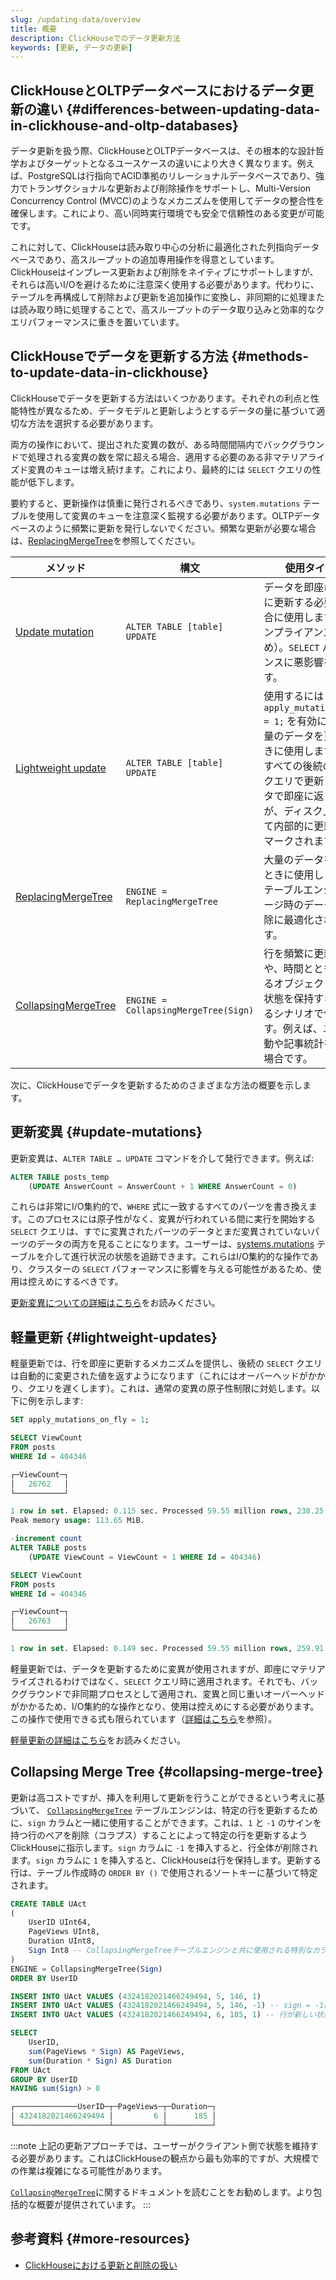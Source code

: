 ```yaml
---
slug: /updating-data/overview
title: 概要
description: ClickHouseでのデータ更新方法
keywords: [更新, データの更新]
---
```


## ClickHouseとOLTPデータベースにおけるデータ更新の違い {#differences-between-updating-data-in-clickhouse-and-oltp-databases}

データ更新を扱う際、ClickHouseとOLTPデータベースは、その根本的な設計哲学およびターゲットとなるユースケースの違いにより大きく異なります。例えば、PostgreSQLは行指向でACID準拠のリレーショナルデータベースであり、強力でトランザクショナルな更新および削除操作をサポートし、Multi-Version Concurrency Control (MVCC)のようなメカニズムを使用してデータの整合性を確保します。これにより、高い同時実行環境でも安全で信頼性のある変更が可能です。

これに対して、ClickHouseは読み取り中心の分析に最適化された列指向データベースであり、高スループットの追加専用操作を得意としています。ClickHouseはインプレース更新および削除をネイティブにサポートしますが、それらは高いI/Oを避けるために注意深く使用する必要があります。代わりに、テーブルを再構成して削除および更新を追加操作に変換し、非同期的に処理または読み取り時に処理することで、高スループットのデータ取り込みと効率的なクエリパフォーマンスに重きを置いています。

## ClickHouseでデータを更新する方法 {#methods-to-update-data-in-clickhouse}

ClickHouseでデータを更新する方法はいくつかあります。それぞれの利点と性能特性が異なるため、データモデルと更新しようとするデータの量に基づいて適切な方法を選択する必要があります。

両方の操作において、提出された変異の数が、ある時間間隔内でバックグラウンドで処理される変異の数を常に超える場合、適用する必要のある非マテリアライズド変異のキューは増え続けます。これにより、最終的には `SELECT` クエリの性能が低下します。

要約すると、更新操作は慎重に発行されるべきであり、`system.mutations` テーブルを使用して変異のキューを注意深く監視する必要があります。OLTPデータベースのように頻繁に更新を発行しないでください。頻繁な更新が必要な場合は、[ReplacingMergeTree](/engines/table-engines/mergetree-family/replacingmergetree)を参照してください。

| メソッド                                                                                           | 構文                               | 使用タイミング                                                                                                                                                                                                                              |
|--------------------------------------------------------------------------------------------------|--------------------------------------|----------------------------------------------------------------------------------------------------------------------------------------------------------------------------------------------------------------------------------------------|
| [Update mutation](/sql-reference/statements/alter/update)                                      | `ALTER TABLE [table] UPDATE`         | データを即座にディスクに更新する必要がある場合に使用します（例：コンプライアンスのため）。`SELECT` パフォーマンスに悪影響を与えます。                                                                                                                                                                   |
| [Lightweight update](/guides/developer/lightweight-update)                                     | `ALTER TABLE [table] UPDATE`         | 使用するには `SET apply_mutations_on_fly = 1;` を有効にします。少量のデータを更新するときに使用します。行は、すべての後続の `SELECT` クエリで更新されたデータで即座に返されますが、ディスク上では初めて内部的に更新されたとマークされます。                                                               |
| [ReplacingMergeTree](/engines/table-engines/mergetree-family/replacingmergetree)               | `ENGINE = ReplacingMergeTree`        | 大量のデータを更新するときに使用します。このテーブルエンジンは、マージ時のデータの重複排除に最適化されています。                                                                                                                                                                          |
| [CollapsingMergeTree](/engines/table-engines/mergetree-family/collapsingmergetree)           | `ENGINE = CollapsingMergeTree(Sign)` | 行を頻繁に更新する場合や、時間とともに変化するオブジェクトの最新の状態を保持する必要があるシナリオで使用します。例えば、ユーザー活動や記事統計を追跡する場合です。                                                                                                                 |

次に、ClickHouseでデータを更新するためのさまざまな方法の概要を示します。

## 更新変異 {#update-mutations}

更新変異は、`ALTER TABLE … UPDATE` コマンドを介して発行できます。例えば:

```sql
ALTER TABLE posts_temp
    (UPDATE AnswerCount = AnswerCount + 1 WHERE AnswerCount = 0)
```
これらは非常にI/O集約的で、`WHERE` 式に一致するすべてのパーツを書き換えます。このプロセスには原子性がなく、変異が行われている間に実行を開始する `SELECT` クエリは、すでに変異されたパーツのデータとまだ変異されていないパーツのデータの両方を見ることになります。ユーザーは、[systems.mutations](/operations/system-tables/mutations#system_tables-mutations) テーブルを介して進行状況の状態を追跡できます。これらはI/O集約的な操作であり、クラスターの `SELECT` パフォーマンスに影響を与える可能性があるため、使用は控えめにするべきです。

[更新変異についての詳細はこちら](/sql-reference/statements/alter/update)をお読みください。

## 軽量更新 {#lightweight-updates}

軽量更新では、行を即座に更新するメカニズムを提供し、後続の `SELECT` クエリは自動的に変更された値を返すようになります（これにはオーバーヘッドがかかり、クエリを遅くします）。これは、通常の変異の原子性制限に対処します。以下に例を示します:

```sql
SET apply_mutations_on_fly = 1;

SELECT ViewCount
FROM posts
WHERE Id = 404346

┌─ViewCount─┐
│ 	26762   │
└───────────┘

1 row in set. Elapsed: 0.115 sec. Processed 59.55 million rows, 238.25 MB (517.83 million rows/s., 2.07 GB/s.)
Peak memory usage: 113.65 MiB.

-increment count
ALTER TABLE posts
	(UPDATE ViewCount = ViewCount + 1 WHERE Id = 404346)

SELECT ViewCount
FROM posts
WHERE Id = 404346

┌─ViewCount─┐
│ 	26763   │
└───────────┘

1 row in set. Elapsed: 0.149 sec. Processed 59.55 million rows, 259.91 MB (399.99 million rows/s., 1.75 GB/s.)
```

軽量更新では、データを更新するために変異が使用されますが、即座にマテリアライズされるわけではなく、`SELECT` クエリ時に適用されます。それでも、バックグラウンドで非同期プロセスとして適用され、変異と同じ重いオーバーヘッドがかかるため、I/O集約的な操作となり、使用は控えめにする必要があります。この操作で使用できる式も限られています（[詳細はこちら](/guides/developer/lightweight-update#support-for-subqueries-and-non-deterministic-functions)を参照）。 

[軽量更新の詳細はこちら](/guides/developer/lightweight-update)をお読みください。

## Collapsing Merge Tree {#collapsing-merge-tree}

更新は高コストですが、挿入を利用して更新を行うことができるという考えに基づいて、 [`CollapsingMergeTree`](/engines/table-engines/mergetree-family/collapsingmergetree) テーブルエンジンは、特定の行を更新するために、`sign` カラムと一緒に使用することができます。これは、`1` と `-1` のサインを持つ行のペアを削除（コラプス）することによって特定の行を更新するようClickHouseに指示します。`sign` カラムに `-1` を挿入すると、行全体が削除されます。`sign` カラムに `1` を挿入すると、ClickHouseは行を保持します。更新する行は、テーブル作成時の `ORDER BY ()` で使用されるソートキーに基づいて特定されます。

```sql
CREATE TABLE UAct
(
    UserID UInt64,
    PageViews UInt8,
    Duration UInt8,
    Sign Int8 -- CollapsingMergeTreeテーブルエンジンと共に使用される特別なカラム
)
ENGINE = CollapsingMergeTree(Sign)
ORDER BY UserID

INSERT INTO UAct VALUES (4324182021466249494, 5, 146, 1)
INSERT INTO UAct VALUES (4324182021466249494, 5, 146, -1) -- sign = -1は、この行の状態を更新することを示します
INSERT INTO UAct VALUES (4324182021466249494, 6, 185, 1) -- 行が新しい状態で置き換えられます

SELECT
    UserID,
    sum(PageViews * Sign) AS PageViews,
    sum(Duration * Sign) AS Duration
FROM UAct
GROUP BY UserID
HAVING sum(Sign) > 0

┌──────────────UserID─┬─PageViews─┬─Duration─┐
│ 4324182021466249494 │         6 │      185 │
└─────────────────────┴───────────┴──────────┘
```

:::note
上記の更新アプローチでは、ユーザーがクライアント側で状態を維持する必要があります。これはClickHouseの観点から最も効率的ですが、大規模での作業は複雑になる可能性があります。

[`CollapsingMergeTree`](/engines/table-engines/mergetree-family/collapsingmergetree)に関するドキュメントを読むことをお勧めします。より包括的な概要が提供されています。
:::

## 参考資料 {#more-resources}

- [ClickHouseにおける更新と削除の扱い](https://clickhouse.com/blog/handling-updates-and-deletes-in-clickhouse)
